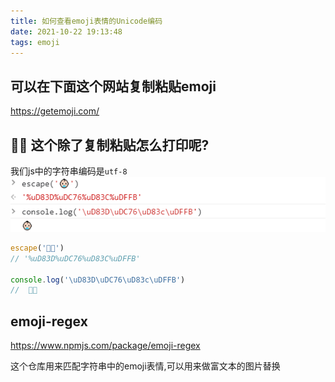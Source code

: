 ```yaml
---
title: 如何查看emoji表情的Unicode编码
date: 2021-10-22 19:13:48
tags: emoji
---
```

## 可以在下面这个网站复制粘贴emoji
https://getemoji.com/

## 👶🏻 这个除了复制粘贴怎么打印呢?

我们js中的字符串编码是`utf-8`
![](images/2021-10-22-19-19-17.png)
```js
escape('👶🏻')
// '%uD83D%uDC76%uD83C%uDFFB'

console.log('\uD83D\uDC76\uD83c\uDFFB')
//  👶🏻
```

## emoji-regex

https://www.npmjs.com/package/emoji-regex

这个仓库用来匹配字符串中的emoji表情,可以用来做富文本的图片替换